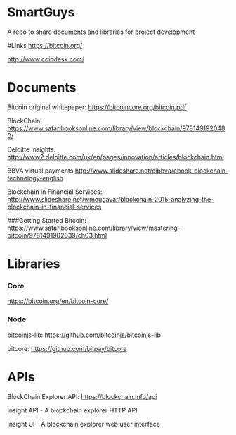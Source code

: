 # SmartGuys
A repo to share documents and libraries for project development

#Links
https://bitcoin.org/

http://www.coindesk.com/

#  Documents
Bitcoin original whitepaper: https://bitcoincore.org/bitcoin.pdf

BlockChain: https://www.safaribooksonline.com/library/view/blockchain/9781491920480/

Deloitte insights: http://www2.deloitte.com/uk/en/pages/innovation/articles/blockchain.html

BBVA virtual payments http://www.slideshare.net/cibbva/ebook-blockchain-technology-english

Blockchain in Financial Services: http://www.slideshare.net/wmougayar/blockchain-2015-analyzing-the-blockchain-in-financial-services

###Getting Started
 Bitcoin: https://www.safaribooksonline.com/library/view/mastering-bitcoin/9781491902639/ch03.html


# Libraries

### Core
https://bitcoin.org/en/bitcoin-core/

### Node
bitcoinjs-lib: https://github.com/bitcoinjs/bitcoinjs-lib

bitcore: https://github.com/bitpay/bitcore

# APIs
BlockChain Explorer API: https://blockchain.info/api

Insight API - A blockchain explorer HTTP API

Insight UI - A blockchain explorer web user interface

